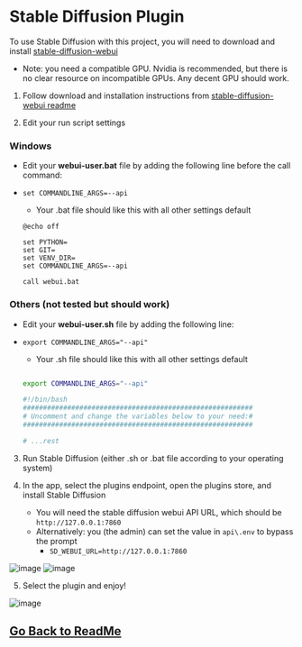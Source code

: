 # Stable Diffusion Plugin

To use Stable Diffusion with this project, you will need to download and install [stable-diffusion-webui](https://github.com/AUTOMATIC1111/stable-diffusion-webui)

- Note: you need a compatible GPU. Nvidia is recommended, but there is no clear resource on incompatible GPUs. Any decent GPU should work.

1. Follow download and installation instructions from [stable-diffusion-webui readme](https://github.com/AUTOMATIC1111/stable-diffusion-webui)

2. Edit your run script settings

### Windows

 - Edit your **webui-user.bat** file by adding the following line before the call command:
- `set COMMANDLINE_ARGS=--api`

    - Your .bat file should like this with all other settings default
    ```shell 
    @echo off

    set PYTHON=
    set GIT=
    set VENV_DIR=
    set COMMANDLINE_ARGS=--api

    call webui.bat
    ```
### Others (not tested but should work)

 - Edit your **webui-user.sh** file by adding the following line:
 - `export COMMANDLINE_ARGS="--api"`

     - Your .sh file should like this with all other settings default
    ```bash 

    export COMMANDLINE_ARGS="--api"

    #!/bin/bash
    #########################################################
    # Uncomment and change the variables below to your need:#
    #########################################################

    # ...rest
    ```

3. Run Stable Diffusion (either .sh or .bat file according to your operating system)

4. In the app, select the plugins endpoint, open the plugins store, and install Stable Diffusion
    - You will need the stable diffusion webui API URL, which should be `http://127.0.0.1:7860`
    - Alternatively: you (the admin) can set the value in `api\.env` to bypass the prompt
        - `SD_WEBUI_URL=http://127.0.0.1:7860`

![image](https://github.com/danny-avila/chatgpt-clone/assets/110412045/e33e0133-66c1-4781-9ca8-bbd8c174579c)
![image](https://github.com/danny-avila/chatgpt-clone/assets/110412045/a075e5b9-d648-405d-96cf-178af792aabc)


5. Select the plugin and enjoy!

![image](https://github.com/danny-avila/chatgpt-clone/assets/110412045/bbdffdc7-57b0-459e-87c2-c3c2871b74cb)
##

## [Go Back to ReadMe](../../../README.md)
